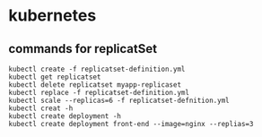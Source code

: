 # kubernetes
## commands for replicatSet 
    kubectl create -f replicatset-definition.yml
    kubectl get replicatset
    kubectl delete replicatset myapp-replicaset
    kubectl replace -f replicatset-definition.yml
    kubectl scale --replicas=6 -f replicatset-defnition.yml
    kubectl creat -h 
    kubectl create deployment -h 
    kubectl create deployment front-end --image=nginx --replias=3

